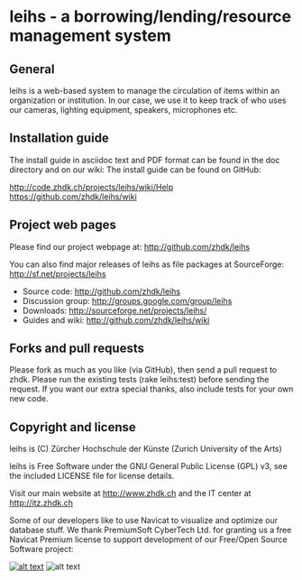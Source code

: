 # leihs - a borrowing/lending/resource management system

## General

leihs is a web-based system to manage the circulation of items within an 
organization or institution. In our case, we use it to keep track of who uses 
our cameras, lighting equipment, speakers, microphones etc. 


## Installation guide

The install guide in asciidoc text and PDF format can be found in the doc 
directory and on our wiki:
The install guide can be found on GitHub:

http://code.zhdk.ch/projects/leihs/wiki/Help
https://github.com/zhdk/leihs/wiki

## Project web pages

Please find our project webpage at: 
http://github.com/zhdk/leihs

You can also find major releases of leihs as file packages at SourceForge: 
http://sf.net/projects/leihs

* Source code:         http://github.com/zhdk/leihs
* Discussion group:    http://groups.google.com/group/leihs
* Downloads:           http://sourceforge.net/projects/leihs/
* Guides and wiki:     http://github.com/zhdk/leihs/wiki

## Forks and pull requests

Please fork as much as you like (via GitHub), then send a pull request to
zhdk. Please run the existing tests (rake leihs:test) before sending the request.
If you want our extra special thanks, also include tests for your own new code.



## Copyright and license

leihs is (C) Zürcher Hochschule der Künste (Zurich University of the Arts)

leihs is Free Software under the GNU General Public License (GPL) v3, see the included LICENSE file for license details.

Visit our main website at http://www.zhdk.ch and the IT center 
at http://itz.zhdk.ch

Some of our developers like to use Navicat to visualize and optimize our database
stuff. We thank PremiumSoft CyberTech Ltd. for granting us a free Navicat Premium
license to support development of our Free/Open Source Software project:

[![alt text](https://github.com/zhdk/leihs/raw/master/doc/images/zhdk_logo.png "ZHdK logo")](http://www.zhdk.ch) ![alt text](https://github.com/zhdk/leihs/raw/master/doc/images/navicat_logo.png "Navicat Premium Logo")
